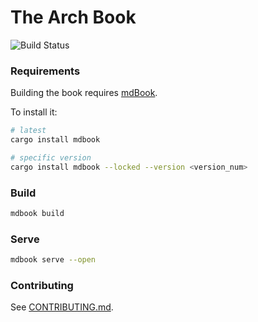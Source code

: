 # The Arch Book

![Build Status](https://github.com/arch-network/arch-book.github.io/actions/workflows/ci.yml/badge.svg)

### Requirements

Building the book requires [mdBook].

To install it:

[mdBook]: https://github.com/rust-lang/mdBook

```bash
# latest
cargo install mdbook

# specific version
cargo install mdbook --locked --version <version_num>
```

### Build
```bash
mdbook build
```

### Serve
```bash
mdbook serve --open
```

### Contributing
See [CONTRIBUTING.md][contrib].

[contrib]: https://github.com/arch-network/arch-book/blob/main/CONTRIBUTING.md
